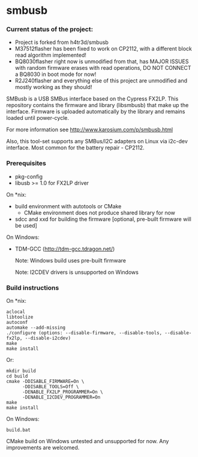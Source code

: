 # smbusb
### Current status of the project:

* Project is forked from h4tr3d/smbusb
* M37512flasher has been fixed to work on CP2112, with a different block read algorithm implemented!
* BQ8030flasher right now is unmodified from that, has MAJOR ISSUES with random firmware erases with read operations, DO NOT CONNECT a BQ8030 in boot mode for now!
* R2J240flasher and everything else of this project are unmodified and mostly working as they should!

SMBusb is a USB SMBus interface based on the Cypress FX2LP.
This repository contains the firmware and library (libsmbusb) that make up the interface. 
Firmware is uploaded automatically by the library and remains loaded until power-cycle.

For more information see http://www.karosium.com/p/smbusb.html

Also, this tool-set supports any SMBus/I2C adapters on Linux via i2c-dev interface. Most common for the battery repair - CP2112.

### Prerequisites

* pkg-config
* libusb >= 1.0 for FX2LP driver

On *nix:

* build environment with autotools or CMake
  * CMake environment does not produce shared library for now
* sdcc and xxd for building the firmware [optional, pre-built firmware will be used]

On Windows:

* TDM-GCC (http://tdm-gcc.tdragon.net/) 
  
  Note: Windows build uses pre-built firmware
  
  Note: I2CDEV drivers is unsupported on Windows

### Build instructions

On *nix:

```shell
aclocal
libtoolize
autoconf
automake --add-missing
./configure (options: --disable-firmware, --disable-tools, --disable-fx2lp, --disable-i2cdev)
make
make install
```

Or:

```shell
mkdir build
cd build
cmake -DDISABLE_FIRMWARE=On \
      -DDISABLE_TOOLS=Off \
      -DENABLE_FX2LP_PROGRAMMER=On \
      -DENABLE_I2CDEV_PROGRAMMER=On
make
make install
```

On Windows:

```
build.bat
```

CMake build on Windows untested and unsupported for now. Any improvements are welcomed.

